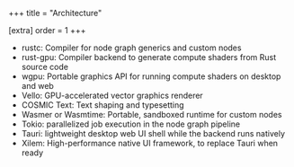 +++
title = "Architecture"

[extra]
order = 1
+++

- rustc: Compiler for node graph generics and custom nodes
- rust-gpu: Compiler backend to generate compute shaders from Rust source code
- wgpu: Portable graphics API for running compute shaders on desktop and web
- Vello: GPU-accelerated vector graphics renderer
- COSMIC Text: Text shaping and typesetting
- Wasmer or Wasmtime: Portable, sandboxed runtime for custom nodes
- Tokio: parallelized job execution in the node graph pipeline
- Tauri: lightweight desktop web UI shell while the backend runs natively
- Xilem: High-performance native UI framework, to replace Tauri when ready
